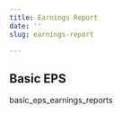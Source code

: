 ```yaml
---
title: Earnings Report
date: ''
slug: earnings-report

---
```

## Basic EPS

basic_eps_earnings_reports